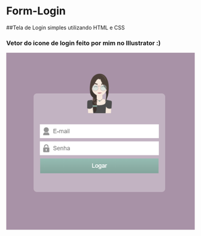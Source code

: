 # Form-Login

##Tela de Login simples utilizando HTML e CSS

### Vetor do icone de login feito por mim no Illustrator :)

![Imagem da tela de login](https://github.com/jana-dev/Form-Login/blob/master/img/printformlogin.png)
